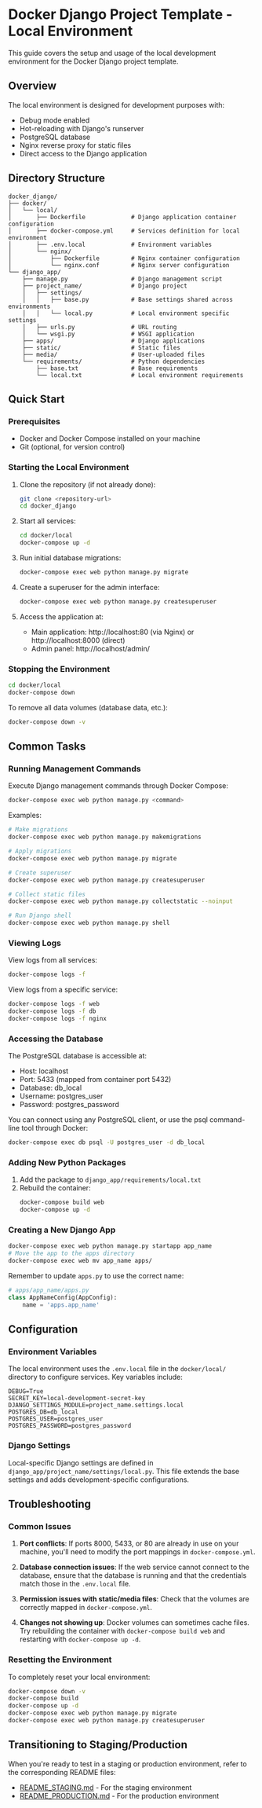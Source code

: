 # Docker Django Project Template - Local Environment

This guide covers the setup and usage of the local development environment for the Docker Django project template.

## Overview

The local environment is designed for development purposes with:
- Debug mode enabled
- Hot-reloading with Django's runserver
- PostgreSQL database
- Nginx reverse proxy for static files
- Direct access to the Django application

## Directory Structure

```
docker_django/
├── docker/
│   └── local/
│       ├── Dockerfile             # Django application container configuration
│       ├── docker-compose.yml     # Services definition for local environment
│       ├── .env.local             # Environment variables
│       └── nginx/
│           ├── Dockerfile         # Nginx container configuration
│           └── nginx.conf         # Nginx server configuration
└── django_app/
    ├── manage.py                  # Django management script
    ├── project_name/              # Django project
    │   ├── settings/
    │   │   ├── base.py            # Base settings shared across environments
    │   │   └── local.py           # Local environment specific settings
    │   ├── urls.py                # URL routing
    │   └── wsgi.py                # WSGI application
    ├── apps/                      # Django applications
    ├── static/                    # Static files
    ├── media/                     # User-uploaded files
    └── requirements/              # Python dependencies
        ├── base.txt               # Base requirements
        └── local.txt              # Local environment requirements
```

## Quick Start

### Prerequisites

- Docker and Docker Compose installed on your machine
- Git (optional, for version control)

### Starting the Local Environment

1. Clone the repository (if not already done):
   ```bash
   git clone <repository-url>
   cd docker_django
   ```

2. Start all services:
   ```bash
   cd docker/local
   docker-compose up -d
   ```

3. Run initial database migrations:
   ```bash
   docker-compose exec web python manage.py migrate
   ```

4. Create a superuser for the admin interface:
   ```bash
   docker-compose exec web python manage.py createsuperuser
   ```

5. Access the application at:
   - Main application: http://localhost:80 (via Nginx) or http://localhost:8000 (direct)
   - Admin panel: http://localhost/admin/

### Stopping the Environment

```bash
cd docker/local
docker-compose down
```

To remove all data volumes (database data, etc.):
```bash
docker-compose down -v
```

## Common Tasks

### Running Management Commands

Execute Django management commands through Docker Compose:

```bash
docker-compose exec web python manage.py <command>
```

Examples:
```bash
# Make migrations
docker-compose exec web python manage.py makemigrations

# Apply migrations
docker-compose exec web python manage.py migrate

# Create superuser
docker-compose exec web python manage.py createsuperuser

# Collect static files
docker-compose exec web python manage.py collectstatic --noinput

# Run Django shell
docker-compose exec web python manage.py shell
```

### Viewing Logs

View logs from all services:
```bash
docker-compose logs -f
```

View logs from a specific service:
```bash
docker-compose logs -f web
docker-compose logs -f db
docker-compose logs -f nginx
```

### Accessing the Database

The PostgreSQL database is accessible at:
- Host: localhost
- Port: 5433 (mapped from container port 5432)
- Database: db_local
- Username: postgres_user
- Password: postgres_password

You can connect using any PostgreSQL client, or use the psql command-line tool through Docker:
```bash
docker-compose exec db psql -U postgres_user -d db_local
```

### Adding New Python Packages

1. Add the package to `django_app/requirements/local.txt`
2. Rebuild the container:
   ```bash
   docker-compose build web
   docker-compose up -d
   ```

### Creating a New Django App

```bash
docker-compose exec web python manage.py startapp app_name
# Move the app to the apps directory
docker-compose exec web mv app_name apps/
```

Remember to update `apps.py` to use the correct name:
```python
# apps/app_name/apps.py
class AppNameConfig(AppConfig):
    name = 'apps.app_name'
```

## Configuration

### Environment Variables

The local environment uses the `.env.local` file in the `docker/local/` directory to configure services. Key variables include:

```
DEBUG=True
SECRET_KEY=local-development-secret-key
DJANGO_SETTINGS_MODULE=project_name.settings.local
POSTGRES_DB=db_local
POSTGRES_USER=postgres_user
POSTGRES_PASSWORD=postgres_password
```

### Django Settings

Local-specific Django settings are defined in `django_app/project_name/settings/local.py`. This file extends the base settings and adds development-specific configurations.

## Troubleshooting

### Common Issues

1. **Port conflicts**: If ports 8000, 5433, or 80 are already in use on your machine, you'll need to modify the port mappings in `docker-compose.yml`.

2. **Database connection issues**: If the web service cannot connect to the database, ensure that the database is running and that the credentials match those in the `.env.local` file.

3. **Permission issues with static/media files**: Check that the volumes are correctly mapped in `docker-compose.yml`.

4. **Changes not showing up**: Docker volumes can sometimes cache files. Try rebuilding the container with `docker-compose build web` and restarting with `docker-compose up -d`.

### Resetting the Environment

To completely reset your local environment:

```bash
docker-compose down -v
docker-compose build
docker-compose up -d
docker-compose exec web python manage.py migrate
docker-compose exec web python manage.py createsuperuser
```

## Transitioning to Staging/Production

When you're ready to test in a staging or production environment, refer to the corresponding README files:

- [README_STAGING.md](README_STAGING.md) - For the staging environment
- [README_PRODUCTION.md](README_PRODUCTION.md) - For the production environment